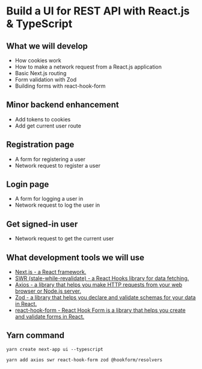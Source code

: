 # Build a UI for REST API with React.js &amp; TypeScript

## What we will develop
- How cookies work
- How to make a network request from a React.js application
- Basic Next.js routing
- Form validation with Zod
- Building forms with react-hook-form

## Minor backend enhancement
- Add tokens to cookies
- Add get current user route

## Registration page
- A form for registering a user
- Network request to register a user

## Login page
- A form for logging a user in
- Network request to log the user in

## Get signed-in user
- Network request to get the current user

## What development tools we will use
- [Next.js - a React framework.](https://nextjs.org/)
- [SWR (stale-while-revalidate) - a React Hooks library for data fetching.]( https://www.npmjs.com/package/swr)
- [Axios - a library that helps you make HTTP requests from your web browser or Node.js server.](https://www.markdownguide.org/basic-syntax/)
- [Zod - a library that helps you declare and validate schemas for your data in React.](https://zod.dev/)
- [react-hook-form - React Hook Form is a library that helps you create and validate forms in React.](https://react-hook-form.com/)

## Yarn command
`yarn create next-app ui --typescript`

`yarn add axios swr react-hook-form zod @hookform/resolvers`
